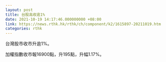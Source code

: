 ```yaml
---
layout: post
title: 台股高收逾1%
date: 2021-10-19 14:17:46.000000000 +08:00
link: https://news.rthk.hk/rthk/ch/component/k2/1615897-20211019.htm
categories: rthk
---
```


台灣股市收市升逾1%。

加權指數收市報16900點，升195點，升幅1.17%。
